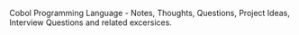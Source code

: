 Cobol Programming Language - Notes, Thoughts, Questions, Project Ideas, Interview Questions and related excersices. 
